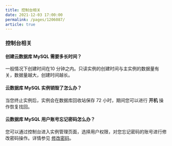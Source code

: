 ```yaml
---
title: 控制台相关
date: 2021-12-03 17:00:00
permalink: /pages/1206087/
article: true
---
```


### 控制台相关

#### 创建云数据库 MySQL 需要多长时间？

一般情况下创建时间在10 分钟之内。只读实例的创建时间与主实例的数据量有关，数据量越大，创建时间越长。

#### 云数据库 MySQL 实例销毁了怎么办？

当您终止实例后，实例会在数据库回收站保存 72 小时，期间您可以进行 **开机** 操作恢复找回。

#### 云数据库 MySQL 用户账号忘记密码怎么办？

您可以通过控制台进入实例管理页面，选择用户权限，对您忘记密码的账号进行修改密码操作。详情参见 [修改密码](./../04.操作指南/04.账号管理/01.修改密码.md)。
